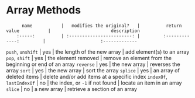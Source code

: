# Array Methods

          name           |   modifies the original?   |          return value           |                       description
        :-----:          | :------------------------: |         :-------------:         |                     :-------------
   `push`, `unshift`     |            yes             |   the length of the new array   |               add element(s) to an array
     `pop`, `shift`      |            yes             |       the element removed       | remove an element from the beginning or end of an array
       `reverse`         |            yes             |          the new array          |                   reverses the array
         `sort`          |            yes             |          the new array          |                     sort the array
        `splice`         |            yes             |    an array of deleted items    |       delete and/or add items at a specific index
`indexOf`, `lastIndexOf` |             no             | the index, or `-1` if not found |               locate an item in an array
        `slice`          |           no               |    a new array                  |           retrieve a section of an array
